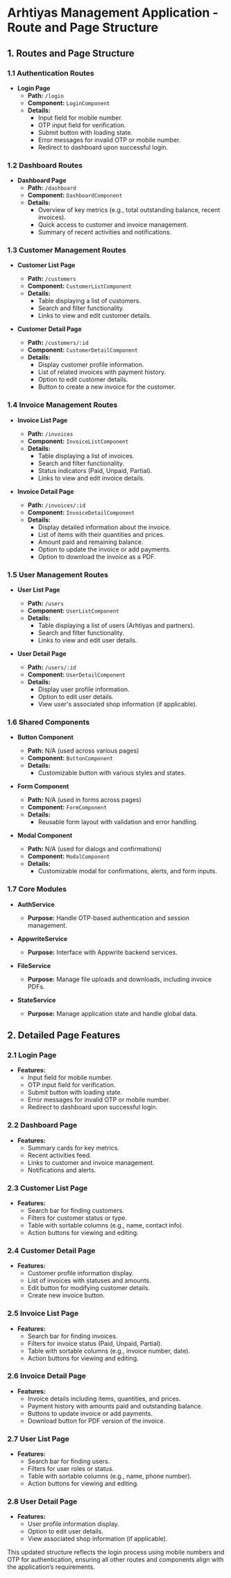 # Arhtiyas Management Application - Route and Page Structure

## 1. Routes and Page Structure

### **1.1 Authentication Routes**

- **Login Page**
  - **Path:** `/login`
  - **Component:** `LoginComponent`
  - **Details:**
    - Input field for mobile number.
    - OTP input field for verification.
    - Submit button with loading state.
    - Error messages for invalid OTP or mobile number.
    - Redirect to dashboard upon successful login.

### **1.2 Dashboard Routes**

- **Dashboard Page**
  - **Path:** `/dashboard`
  - **Component:** `DashboardComponent`
  - **Details:**
    - Overview of key metrics (e.g., total outstanding balance, recent invoices).
    - Quick access to customer and invoice management.
    - Summary of recent activities and notifications.

### **1.3 Customer Management Routes**

- **Customer List Page**
  - **Path:** `/customers`
  - **Component:** `CustomerListComponent`
  - **Details:**
    - Table displaying a list of customers.
    - Search and filter functionality.
    - Links to view and edit customer details.

- **Customer Detail Page**
  - **Path:** `/customers/:id`
  - **Component:** `CustomerDetailComponent`
  - **Details:**
    - Display customer profile information.
    - List of related invoices with payment history.
    - Option to edit customer details.
    - Button to create a new invoice for the customer.

### **1.4 Invoice Management Routes**

- **Invoice List Page**
  - **Path:** `/invoices`
  - **Component:** `InvoiceListComponent`
  - **Details:**
    - Table displaying a list of invoices.
    - Search and filter functionality.
    - Status indicators (Paid, Unpaid, Partial).
    - Links to view and edit invoice details.

- **Invoice Detail Page**
  - **Path:** `/invoices/:id`
  - **Component:** `InvoiceDetailComponent`
  - **Details:**
    - Display detailed information about the invoice.
    - List of items with their quantities and prices.
    - Amount paid and remaining balance.
    - Option to update the invoice or add payments.
    - Option to download the invoice as a PDF.

### **1.5 User Management Routes**

- **User List Page**
  - **Path:** `/users`
  - **Component:** `UserListComponent`
  - **Details:**
    - Table displaying a list of users (Arhtiyas and partners).
    - Search and filter functionality.
    - Links to view and edit user details.

- **User Detail Page**
  - **Path:** `/users/:id`
  - **Component:** `UserDetailComponent`
  - **Details:**
    - Display user profile information.
    - Option to edit user details.
    - View user's associated shop information (if applicable).

### **1.6 Shared Components**

- **Button Component**
  - **Path:** N/A (used across various pages)
  - **Component:** `ButtonComponent`
  - **Details:**
    - Customizable button with various styles and states.

- **Form Component**
  - **Path:** N/A (used in forms across pages)
  - **Component:** `FormComponent`
  - **Details:**
    - Reusable form layout with validation and error handling.

- **Modal Component**
  - **Path:** N/A (used for dialogs and confirmations)
  - **Component:** `ModalComponent`
  - **Details:**
    - Customizable modal for confirmations, alerts, and form inputs.

### **1.7 Core Modules**

- **AuthService**
  - **Purpose:** Handle OTP-based authentication and session management.

- **AppwriteService**
  - **Purpose:** Interface with Appwrite backend services.

- **FileService**
  - **Purpose:** Manage file uploads and downloads, including invoice PDFs.

- **StateService**
  - **Purpose:** Manage application state and handle global data.

## 2. Detailed Page Features

### **2.1 Login Page**
- **Features:**
  - Input field for mobile number.
  - OTP input field for verification.
  - Submit button with loading state.
  - Error messages for invalid OTP or mobile number.
  - Redirect to dashboard upon successful login.

### **2.2 Dashboard Page**
- **Features:**
  - Summary cards for key metrics.
  - Recent activities feed.
  - Links to customer and invoice management.
  - Notifications and alerts.

### **2.3 Customer List Page**
- **Features:**
  - Search bar for finding customers.
  - Filters for customer status or type.
  - Table with sortable columns (e.g., name, contact info).
  - Action buttons for viewing and editing.

### **2.4 Customer Detail Page**
- **Features:**
  - Customer profile information display.
  - List of invoices with statuses and amounts.
  - Edit button for modifying customer details.
  - Create new invoice button.

### **2.5 Invoice List Page**
- **Features:**
  - Search bar for finding invoices.
  - Filters for invoice status (Paid, Unpaid, Partial).
  - Table with sortable columns (e.g., invoice number, date).
  - Action buttons for viewing and editing.

### **2.6 Invoice Detail Page**
- **Features:**
  - Invoice details including items, quantities, and prices.
  - Payment history with amounts paid and outstanding balance.
  - Buttons to update invoice or add payments.
  - Download button for PDF version of the invoice.

### **2.7 User List Page**
- **Features:**
  - Search bar for finding users.
  - Filters for user roles or status.
  - Table with sortable columns (e.g., name, phone number).
  - Action buttons for viewing and editing.

### **2.8 User Detail Page**
- **Features:**
  - User profile information display.
  - Option to edit user details.
  - View associated shop information (if applicable).

This updated structure reflects the login process using mobile numbers and OTP for authentication, ensuring all other routes and components align with the application’s requirements.
